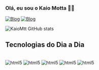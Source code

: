### Olá, eu sou o Kaio Motta 🧙🏽

[![Blog](https://img.shields.io/badge/LinkedIn-0077B5?style=for-the-badge&logo=linkedin&logoColor=white)](https://www.linkedin.com/in/kaiomotta/)
[![Blog](https://img.shields.io/badge/Instagram-E4405F?style=for-the-badge&logo=instagram&logoColor=white)](https://www.instagram.com/kamotta98/) 

![KaioMtt GitHub stats](https://github-readme-stats.vercel.app/api?username=Kaiomtt&show_icons=true&theme=radical)

## Tecnologias do Dia a Dia

<div>

<div style+="display: inline _block"><br/>
<img align="center" alt="html5" src="https://img.shields.io/badge/HTML-239120?style=for-the-badge&logo=html5&logoColor=white">
<img align="center"
alt="html5" src="https://img.shields.io/badge/CSS3-1572B6?style=for-the-badge&logo=css3&logoColor=white">
 <img align="center" alt="html5" src="https://img.shields.io/badge/JavaScript-323330?style=for-the-badge&logo=javascript&logoColor=F7DF1E">
 <img align="center" alt="html5" src="https://img.shields.io/badge/CSS-239120?&style=for-the-badge&logo=css3&logoColor=white">
 <img align="center" alt="html5" src="https://img.shields.io/badge/C%2B%2B-00599C?style=for-the-badge&logo=c%2B%2B&logoColor=white">
